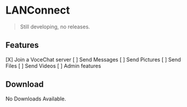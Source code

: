 # LANConnect
> Still developing, no releases.
## Features
 [X] Join a VoceChat server
 [ ] Send Messages
 [ ] Send Pictures
 [ ] Send Files
 [ ] Send Videos
 [ ] Admin features
## Download
 No Downloads Available.
